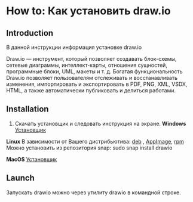 # How to: Как установить draw.io

## Introduction
В данной инструкции информация установке draw.io

Draw.io — инструмент, который позволяет создавать блок-схемы, сетевые диаграммы, интеллект-карты, отношения сущностей, программные блоки, UML, макеты и т. д. Богатая функциональность Draw.io позволяет пользователям отслеживать и восстанавливать изменения, импортировать и экспортировать в PDF, PNG, XML, VSDX, HTML, а также автоматически публиковать и делиться работами.

## Installation
1. Скачать установщик и следовать инструкция на экране.
**Windows**
[Установщик](https://github.com/jgraph/drawio-desktop/releases/download/v13.0.3/draw.io-13.0.3-windows-installer.exe)

**Linux**
В зависимости от Вашего дистрибьютива: [deb](https://github.com/jgraph/drawio-desktop/releases/download/v13.0.3/draw.io-amd64-13.0.3.deb) , [AppImage](https://github.com/jgraph/drawio-desktop/releases/download/v13.0.3/draw.io-x86_64-13.0.3.AppImage), [rpm](https://github.com/jgraph/drawio-desktop/releases/download/v13.0.3/draw.io-x86_64-13.0.3.rpm)
Можно установить из репозитория snap: sudo snap install drawio

**MacOS**
[Установщик](https://github.com/jgraph/drawio-desktop/releases/download/v13.0.3/draw.io-13.0.3.dmg)

## Launch
Запускать drawio можно через утилиту drawio в командной строке. 